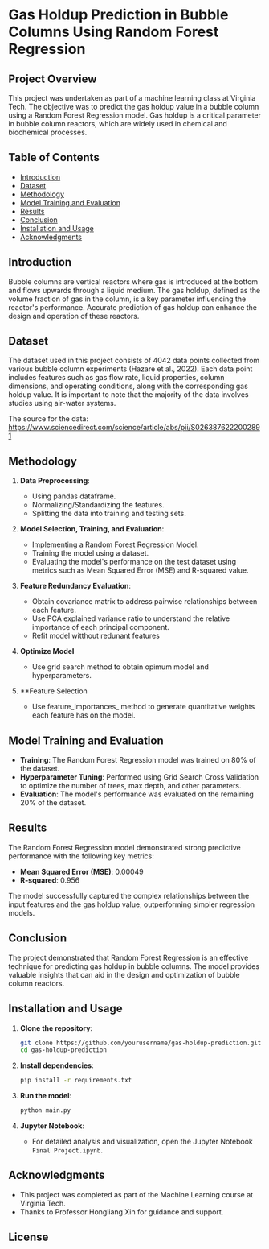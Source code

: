 # Gas Holdup Prediction in Bubble Columns Using Random Forest Regression

## Project Overview

This project was undertaken as part of a machine learning class at Virginia Tech. The objective was to predict the gas holdup value in a bubble column using a Random Forest Regression model. Gas holdup is a critical parameter in bubble column reactors, which are widely used in chemical and biochemical processes.

## Table of Contents

- [Introduction](#introduction)
- [Dataset](#dataset)
- [Methodology](#methodology)
- [Model Training and Evaluation](#model-training-and-evaluation)
- [Results](#results)
- [Conclusion](#conclusion)
- [Installation and Usage](#installation-and-usage)
- [Acknowledgments](#acknowledgments)

## Introduction

Bubble columns are vertical reactors where gas is introduced at the bottom and flows upwards through a liquid medium. The gas holdup, defined as the volume fraction of gas in the column, is a key parameter influencing the reactor's performance. Accurate prediction of gas holdup can enhance the design and operation of these reactors.

## Dataset

The dataset used in this project consists of 4042 data points collected from various bubble column experiments (Hazare et al., 2022). Each data point includes features such as gas flow rate, liquid properties, column dimensions, and operating conditions, along with the corresponding gas holdup value. It is important to note that the majority of the data involves studies using air-water systems.

The source for the data: https://www.sciencedirect.com/science/article/abs/pii/S0263876222002891

## Methodology

1. **Data Preprocessing**: 
    - Using pandas dataframe.
    - Normalizing/Standardizing the features.
    - Splitting the data into training and testing sets.

2. **Model Selection, Training, and Evaluation**:
    - Implementing a Random Forest Regression Model.
    - Training the model using a dataset.
    - Evaluating the model's performance on the test dataset using metrics such as Mean Squared Error (MSE) and R-squared value.

3. **Feature Redundancy Evaluation**:
    - Obtain covariance matrix to address pairwise relationships between each feature.
    - Use PCA explained variance ratio to understand the relative importance of each principal component.
    - Refit model witthout redunant features

4. **Optimize Model**
    - Use grid search method to obtain opimum model and hyperparameters.

5. **Feature Selection
    - Use feature_importances_ method to generate quantitative weights each feature has on the model.

## Model Training and Evaluation

- **Training**: The Random Forest Regression model was trained on 80% of the dataset.
- **Hyperparameter Tuning**: Performed using Grid Search Cross Validation to optimize the number of trees, max depth, and other parameters.
- **Evaluation**: The model's performance was evaluated on the remaining 20% of the dataset.

## Results

The Random Forest Regression model demonstrated strong predictive performance with the following key metrics:

- **Mean Squared Error (MSE)**: 0.00049
- **R-squared**: 0.956

The model successfully captured the complex relationships between the input features and the gas holdup value, outperforming simpler regression models.

## Conclusion

The project demonstrated that Random Forest Regression is an effective technique for predicting gas holdup in bubble columns. The model provides valuable insights that can aid in the design and optimization of bubble column reactors.

## Installation and Usage

1. **Clone the repository**:
    ```bash
    git clone https://github.com/yourusername/gas-holdup-prediction.git
    cd gas-holdup-prediction
    ```

2. **Install dependencies**:
    ```bash
    pip install -r requirements.txt
    ```

3. **Run the model**:
    ```bash
    python main.py
    ```

4. **Jupyter Notebook**:
    - For detailed analysis and visualization, open the Jupyter Notebook `Final Project.ipynb`.

## Acknowledgments

- This project was completed as part of the Machine Learning course at Virginia Tech.
- Thanks to Professor Hongliang Xin for guidance and support.

## License

